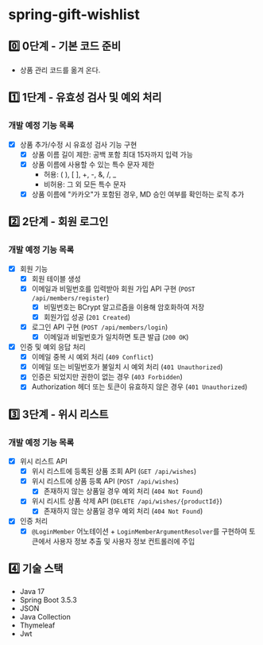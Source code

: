 # spring-gift-wishlist

## 0️⃣ 0단계 - 기본 코드 준비
- 상품 관리 코드를 옮겨 온다.

## 1️⃣ 1단계 - 유효성 검사 및 예외 처리
### 개발 예정 기능 목록
- [x] 상품 추가/수정 시 유효성 검사 기능 구현
  - [x] 상품 이름 길이 제한: 공백 포함 최대 15자까지 입력 가능
  - [x] 상품 이름에 사용할 수 있는 특수 문자 제한
    - 허용: ( ), [ ], +, -, &, /, _
    - 비허용: 그 외 모든 특수 문자
  - [x] 상품 이름에 "카카오"가 포함된 경우, MD 승인 여부를 확인하는 로직 추가

## 2️⃣ 2단계 - 회원 로그인
### 개발 예정 기능 목록
- [x] 회원 기능
  - [x] 회원 테이블 생성
  - [x] 이메일과 비밀번호를 입력받아 회원 가입 API 구현 (`POST /api/members/register`)
    - [x] 비밀번호는 BCrypt 알고르즘을 이용해 암호화하여 저장
    - [x] 회원가입 성공 (`201 Created`)
  - [x] 로그인 API 구현 (`POST /api/members/login`)
    - [x] 이메일과 비밀번호가 일치하면 토큰 발급 (`200 OK`)

- [x] 인증 및 예외 응답 처리
  - [x] 이메일 중복 시 예외 처리 (`409 Conflict`)
  - [x] 이메일 또는 비밀번호가 불일치 시 예외 처리 (`401 Unauthorized`)
  - [x] 인증은 되었지만 권한이 없는 경우 (`403 Forbidden`)
  - [x] Authorization 헤더 또는 토큰이 유효하지 않은 경우 (`401 Unauthorized`)

## 3️⃣ 3단계 - 위시 리스트
### 개발 예정 기능 목록
- [x] 위시 리스트 API
  - [x] 위시 리스트에 등록된 상품 조회 API (`GET /api/wishes`)
  - [x] 위시 리스트에 상품 등록 API (`POST /api/wishes`)
    - [x] 존재하지 않는 상품일 경우 예외 처리 (`404 Not Found`) 
  - [x] 위시 리시트 상품 삭제 API (`DELETE /api/wishes/{productId}`)
    - [x] 존재하지 않는 상품일 경우 예외 처리 (`404 Not Found`)
- [x] 인증 처리
  - [x] `@LoginMember` 어노테이션 + `LoginMemberArgumentResolver`를 구현하여 토큰에서 사용자 정보 추출 및 사용자 정보 컨트롤러에 주입

## 4️⃣ 기술 스택
- Java 17
- Spring Boot 3.5.3
- JSON
- Java Collection
- Thymeleaf
- Jwt
